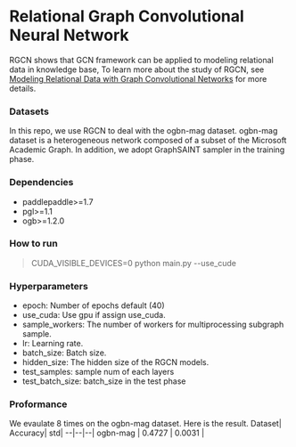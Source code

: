 # Relational Graph Convolutional Neural Network
RGCN shows that GCN framework can be applied to modeling relational data in knowledge base, To learn more about the study of RGCN,  see [Modeling Relational Data with Graph Convolutional Networks](https://arxiv.org/pdf/1703.06103.pdf) for more details.

### Datasets
In this repo, we use RGCN to deal with the ogbn-mag dataset. ogbn-mag dataset is a heterogeneous network composed of a subset of the Microsoft Academic Graph. In addition, we adopt GraphSAINT sampler in the training phase.

### Dependencies
- paddlepaddle>=1.7
- pgl>=1.1
- ogb>=1.2.0

### How to run
> CUDA_VISIBLE_DEVICES=0 python main.py --use_cude

### Hyperparameters
- epoch: Number of epochs default (40)
- use_cuda: Use gpu if assign use_cuda.
- sample_workers: The number of workers for multiprocessing subgraph sample.
- lr: Learning rate.
- batch_size: Batch size.
- hidden_size: The hidden size of the RGCN models.
- test_samples: sample num of each layers
- test_batch_size: batch_size in the test phase

### Proformance
We evaulate 8 times on the ogbn-mag dataset. Here is the result.
Dataset| Accuracy| std|
--|--|--|
ogbn-mag | 0.4727 | 0.0031 |
